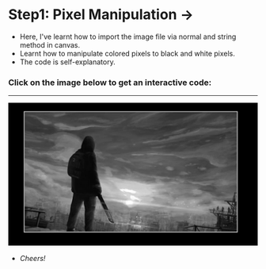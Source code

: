 # Step1: Pixel Manipulation ->
- Here, I've learnt how to import the image file via normal and string method in canvas.
- Learnt how to manipulate colored pixels to black and white pixels.  
- The code is self-explanatory. 
### Click on the image below to get an interactive code:
<hr/>
<a href="https://codepen.io/slowflash22/pen/VwMLyNV"><img src="imageB&W.png" alt="B&W filter image"></a>

- *Cheers!*